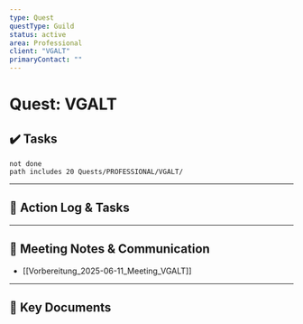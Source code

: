 ```yaml
---
type: Quest
questType: Guild
status: active
area: Professional
client: "VGALT"
primaryContact: ""
---
```


# Quest: VGALT

## ✔️ Tasks

```tasks
not done
path includes 20 Quests/PROFESSIONAL/VGALT/
```

---

## 📝 Action Log & Tasks


---
## 💬 Meeting Notes & Communication
- [[Vorbereitung_2025-06-11_Meeting_VGALT]]

---
## 📎 Key Documents
